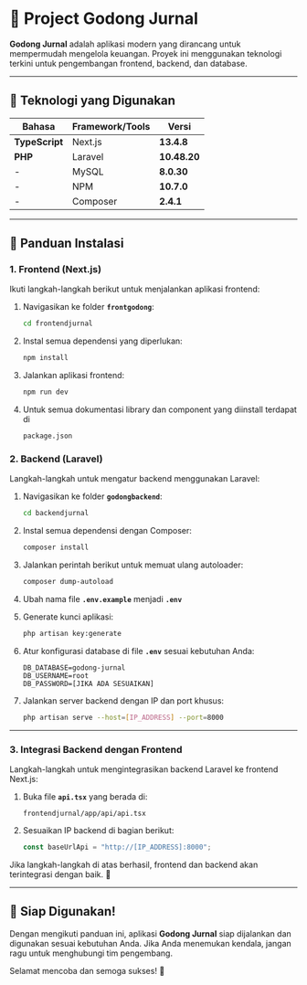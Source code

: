 
# 📝 **Project Godong Jurnal**

**Godong Jurnal** adalah aplikasi modern yang dirancang untuk mempermudah mengelola keuangan. Proyek ini menggunakan teknologi terkini untuk pengembangan frontend, backend, dan database.

---

## **📌 Teknologi yang Digunakan**
| **Bahasa**        | **Framework/Tools**       | **Versi**        |
|--------------------|---------------------------|------------------|
| **TypeScript**     | Next.js                  | **13.4.8**       |
| **PHP**            | Laravel                  | **10.48.20**     |
| -                  | MySQL                    | **8.0.30**       |
| -                  | NPM                      | **10.7.0**       |
| -                  | Composer                 | **2.4.1**        |

---

## **📖 Panduan Instalasi**

### **1. Frontend (Next.js)**  
Ikuti langkah-langkah berikut untuk menjalankan aplikasi frontend:  
1. Navigasikan ke folder **`frontgodong`**:  
   ```bash
   cd frontendjurnal
   ```  
2. Instal semua dependensi yang diperlukan:  
   ```bash
   npm install
   ```  
3. Jalankan aplikasi frontend:  
   ```bash
   npm run dev
   ```
4. Untuk semua dokumentasi library dan component yang diinstall terdapat di
   ```text
   package.json
   ```
### **2. Backend (Laravel)**  
Langkah-langkah untuk mengatur backend menggunakan Laravel:  
1. Navigasikan ke folder **`godongbackend`**:  
   ```bash
   cd backendjurnal
   ```  
2. Instal semua dependensi dengan Composer:  
   ```bash
   composer install
   ```  
3. Jalankan perintah berikut untuk memuat ulang autoloader:  
   ```bash
   composer dump-autoload
   ```

4. Ubah nama file **`.env.example`** menjadi **`.env`**

5. Generate kunci aplikasi:
   ```bash
   php artisan key:generate
   ```  

6. Atur konfigurasi database di file **`.env`** sesuai kebutuhan Anda:  
   ```env
   DB_DATABASE=godong-jurnal
   DB_USERNAME=root
   DB_PASSWORD=[JIKA ADA SESUAIKAN]
   ```  
7. Jalankan server backend dengan IP dan port khusus:  
   ```bash
   php artisan serve --host=[IP_ADDRESS] --port=8000
   ```  

---

### **3. Integrasi Backend dengan Frontend**  
Langkah-langkah untuk mengintegrasikan backend Laravel ke frontend Next.js:  
1. Buka file **`api.tsx`** yang berada di:  
   ```text
   frontendjurnal/app/api/api.tsx
   ```  
2. Sesuaikan IP backend di bagian berikut:  
   ```typescript
   const baseUrlApi = "http://[IP_ADDRESS]:8000";
   ```  

Jika langkah-langkah di atas berhasil, frontend dan backend akan terintegrasi dengan baik. 🚀  

---

## **🎯 Siap Digunakan!**
Dengan mengikuti panduan ini, aplikasi **Godong Jurnal** siap dijalankan dan digunakan sesuai kebutuhan Anda. Jika Anda menemukan kendala, jangan ragu untuk menghubungi tim pengembang.  

Selamat mencoba dan semoga sukses! 💪
